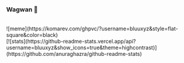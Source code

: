 ### Wagwan 👋
<br>
![meme](https://komarev.com/ghpvc/?username=bluuxyz&style=flat-square&color=black) <br> 
[![stats](https://github-readme-stats.vercel.app/api?username=bluuxyz&show_icons=true&theme=highcontrast)](https://github.com/anuraghazra/github-readme-stats)

<br>

